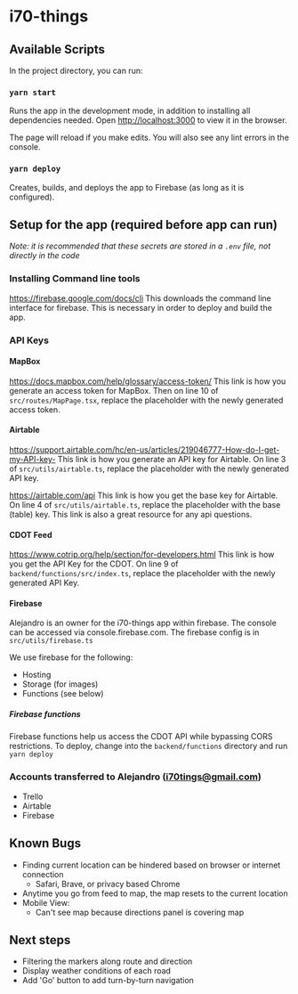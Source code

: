 # i70-things

## Available Scripts

In the project directory, you can run:

### `yarn start`

Runs the app in the development mode, in addition to installing all dependencies needed.
Open [http://localhost:3000](http://localhost:3000) to view it in the browser.

The page will reload if you make edits.
You will also see any lint errors in the console.

### `yarn deploy`

Creates, builds, and deploys the app to Firebase (as long as it is configured).

## Setup for the app (required before app can run)

_Note: it is recommended that these secrets are stored in a `.env` file, not directly in the code_

### Installing Command line tools

https://firebase.google.com/docs/cli
This downloads the command line interface for firebase. This is necessary in order to deploy and build the app.

### API Keys

#### MapBox

https://docs.mapbox.com/help/glossary/access-token/
This link is how you generate an access token for MapBox. Then on line 10 of `src/routes/MapPage.tsx`, replace the placeholder with the newly generated access token.

#### Airtable

https://support.airtable.com/hc/en-us/articles/219046777-How-do-I-get-my-API-key-
This link is how you generate an API key for Airtable. On line 3 of `src/utils/airtable.ts`, replace the placeholder with the newly generated API key.

https://airtable.com/api
This link is how you get the base key for Airtable. On line 4 of `src/utils/airtable.ts`, replace the placeholder with the base (table) key.
This link is also a great resource for any api questions.

#### CDOT Feed

https://www.cotrip.org/help/section/for-developers.html
This link is how you get the API Key for the CDOT. On line 9 of `backend/functions/src/index.ts`, replace the placeholder with the newly generated API Key.

#### Firebase

Alejandro is an owner for the i70-things app within firebase. The console can be accessed via console.firebase.com.
The firebase config is in `src/utils/firebase.ts`

We use firebase for the following:

- Hosting
- Storage (for images)
- Functions (see below)

##### Firebase functions

Firebase functions help us access the CDOT API while bypassing CORS restrictions. To deploy, change into the `backend/functions` directory and run `yarn deploy`

### Accounts transferred to Alejandro (i70tings@gmail.com)

- Trello
- Airtable
- Firebase

## Known Bugs

- Finding current location can be hindered based on browser or internet connection
  - Safari, Brave, or privacy based Chrome
- Anytime you go from feed to map, the map resets to the current location
- Mobile View:
  - Can't see map because directions panel is covering map

## Next steps

- Filtering the markers along route and direction
- Display weather conditions of each road
- Add 'Go' button to add turn-by-turn navigation
